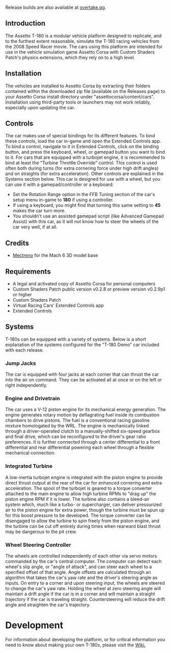 Release builds are also available at [overtake.gg](https://www.overtake.gg/downloads/t-180-platform.75150/).

## Introduction
The Assetto T-180 is a modular vehicle platform designed to replicate, and to the furthest extent reasonable, simulate the T-180 racing vehicles from the 2008 Speed Racer movie. The cars using this platform are intended for use in the vehicle simulation game Assetto Corsa with Custom Shaders Patch's physics extensions, which they rely on to a high level.

## Installation
The vehicles are installed to Assetto Corsa by extracting their folders contained within the downloaded zip file (available on the Releases page) to your Assetto Corsa install directory under "assettocorsa/content/cars". Installation using third-party tools or launchers may not work reliably, especially upon updating the car.

## Controls
The car makes use of special bindings for its different features. To bind these controls, load the car in-game and open the Extended Controls app. To bind a control, navigate to it in Extended Controls, click on the binding button, and press the keyboard, wheel, or gamepad button you want to bind to it. 
For cars that are equipped with a turbojet engine, it is recommended to bind at least the "Turbine Throttle Override" control. This control is used often both during turns (for extra cornering force under high drift angles) and on straights (for extra acceleration). Other controls are explained in the Systems section below.
This car is designed for use with a wheel, but you can use it with a gamepad/controller or a keyboard:
- Set the Rotation Range option in the FFB Tuning section of the car's setup menu in-game to **180** if using a controller.
- If using a keyboard, you might find that turning this same setting to **45** makes the car turn more.
- You shouldn't use an assisted gamepad script (like Advanced Gamepad Assist) with this car, as it will not know how to steer the wheels of the car very well, if at all.

## Credits
- [Mectreno](https://sketchfab.com/Mectren0) for the Mach 6 3D model base

## Requirements
- A legal and activated copy of Assetto Corsa for personal computers
- Custom Shaders Patch public version v0.2.8 or preview version v0.2.9p1 or higher
- Custom Shaders Patch
- Virtual Racing Cars' Extended Controls app
- Extended Controls

## Systems
T-180s can be equipped with a variety of systems. Below is a short explanation of the systems configured for the "T-180 Demo" car included with each release.

### Jump Jacks
The car is equipped with four jacks at each corner that can thrust the car into the air on command. They can be activated all at once or on the left or right independently.

### Engine and Drivetrain
The car uses a V-12 piston engine for its mechanical energy generation. The engine generates rotary motion by deflagrating fuel inside its combustion chambers to drive pistons. The fuel is a conventional racing gasoline mixture homologated by the WRL. The engine is mechanically linked through a driver-operated clutch to a manually-shifted six-speed gearbox and final drive, which can be reconfigured to the driver's gear ratio preferences. It is further connected through a center differential to a front differential and rear differential powering each wheel through a flexible mechanical connection.

### Integrated Turbine
A low-inertia turbojet engine is integrated with the piston engine to provide direct thrust output at the rear of the car for enhanced cornering and extra acceleration. The spool of the turbojet is geared to a torque converter attached to the main engine to allow high turbine RPMs to "drag up" the piston engine RPM if it is lower. The turbine also contains a bleed-air system which, much like a turbo- or supercharger, can deliver pressurized air to the piston engine for extra power, though the turbine must be spun up for this boost pressure to be developed. The torque converter can be disengaged to allow the turbine to spin freely from the piston engine, and the turbine can be cut off entirely during times when rearward blast thrust may be dangerous to the pit crew.

### Wheel Steering Controller
The wheels are controlled independently of each other via servo motors commanded by the car's central computer. The computer can detect each wheel's slip angle, or "angle of attack", and can steer each wheel to a specified offset of that angle. Angle offsets are calculated through an algorithm that takes the car's yaw rate and the driver's steering angle as inputs. On entry to a corner and upon steering input, the wheels are steered to change the car's yaw rate. Holding the wheel at zero steering angle will maintain a drift angle if the car is in a corner and will maintain a straight trajectory if the car is traveling straight. Countersteering will reduce the drift angle and straighten the car's trajectory.

# Development

For information about developing the platform, or for critical information you need to know about making your own T-180s, please visit the [Wiki.](https://github.com/ohyeah2389/Assetto-T-180/wiki)
